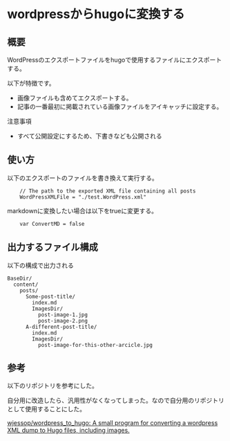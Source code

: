 # wordpressからhugoに変換する

## 概要

WordPressのエクスポートファイルをhugoで使用するファイルにエクスポートする。

以下が特徴です。

- 画像ファイルも含めてエクスポートする。
- 記事の一番最初に掲載されている画像ファイルをアイキャッチに設定する。
  
注意事項

- すべて公開設定にするため、下書きなども公開される

## 使い方

以下のエクスポートのファイルを書き換えて実行する。

```golang
	// The path to the exported XML file containing all posts
	WordPressXMLFile = "./test.WordPress.xml"
```

markdownに変換したい場合は以下をtrueに変更する。

```bash
	var ConvertMD = false 
```
## 出力するファイル構成

以下の構成で出力される

```
BaseDir/
  content/
    posts/
      Some-post-title/
        index.md
        ImagesDir/
          post-image-1.jpg
          post-image-2.png
      A-different-post-title/
        index.md
        ImagesDir/
          post-image-for-this-other-arcicle.jpg
```

## 参考

以下のリポジトリを参考にした。

自分用に改造したら、汎用性がなくなってしまった。なので自分用のリポジトリとして使用することにした。

[wjessop/wordpress\_to\_hugo: A small program for converting a wordpress XML dump to Hugo files, including images\.](https://github.com/wjessop/wordpress_to_hugo)